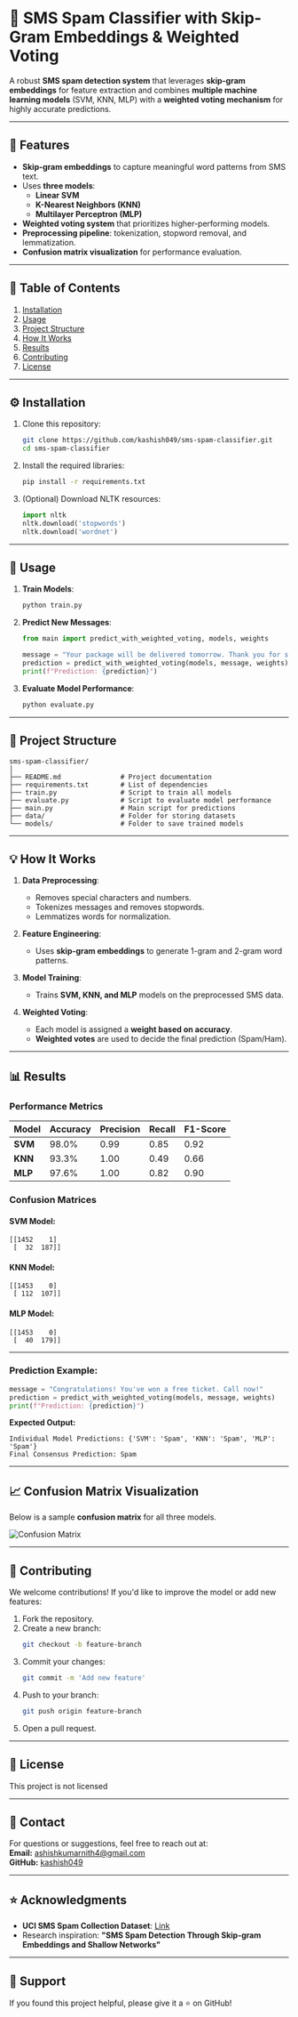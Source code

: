 

# 📧 SMS Spam Classifier with Skip-Gram Embeddings & Weighted Voting

A robust **SMS spam detection system** that leverages **skip-gram embeddings** for feature extraction and combines **multiple machine learning models** (SVM, KNN, MLP) with a **weighted voting mechanism** for highly accurate predictions.

---

## 🚀 Features
- **Skip-gram embeddings** to capture meaningful word patterns from SMS text.
- Uses **three models**:
  - **Linear SVM**  
  - **K-Nearest Neighbors (KNN)**  
  - **Multilayer Perceptron (MLP)**  
- **Weighted voting system** that prioritizes higher-performing models.
- **Preprocessing pipeline**: tokenization, stopword removal, and lemmatization.
- **Confusion matrix visualization** for performance evaluation.

---

## 📝 Table of Contents
1. [Installation](#installation)  
2. [Usage](#usage)  
3. [Project Structure](#project-structure)  
4. [How It Works](#how-it-works)  
5. [Results](#results)  
6. [Contributing](#contributing)  
7. [License](#license)  

---

## ⚙️ Installation
1. Clone this repository:
   ```bash
   git clone https://github.com/kashish049/sms-spam-classifier.git
   cd sms-spam-classifier
   ```

2. Install the required libraries:
   ```bash
   pip install -r requirements.txt
   ```

3. (Optional) Download NLTK resources:
   ```python
   import nltk
   nltk.download('stopwords')
   nltk.download('wordnet')
   ```

---

## 🎯 Usage
1. **Train Models**:
   ```bash
   python train.py
   ```

2. **Predict New Messages**:
   ```python
   from main import predict_with_weighted_voting, models, weights

   message = "Your package will be delivered tomorrow. Thank you for shopping with us!"
   prediction = predict_with_weighted_voting(models, message, weights)
   print(f"Prediction: {prediction}")
   ```

3. **Evaluate Model Performance**:
   ```bash
   python evaluate.py
   ```

---

## 📁 Project Structure
```
sms-spam-classifier/
│
├── README.md               # Project documentation
├── requirements.txt        # List of dependencies
├── train.py                # Script to train all models
├── evaluate.py             # Script to evaluate model performance
├── main.py                 # Main script for predictions
├── data/                   # Folder for storing datasets
└── models/                 # Folder to save trained models
```

---

## 💡 How It Works
1. **Data Preprocessing**:
   - Removes special characters and numbers.
   - Tokenizes messages and removes stopwords.
   - Lemmatizes words for normalization.

2. **Feature Engineering**:
   - Uses **skip-gram embeddings** to generate 1-gram and 2-gram word patterns.

3. **Model Training**:
   - Trains **SVM, KNN, and MLP** models on the preprocessed SMS data.

4. **Weighted Voting**:
   - Each model is assigned a **weight based on accuracy**.
   - **Weighted votes** are used to decide the final prediction (Spam/Ham).

---

## 📊 Results

### **Performance Metrics**

| **Model** | **Accuracy** | **Precision** | **Recall** | **F1-Score** |
|-----------|--------------|---------------|------------|--------------|
| **SVM**   | 98.0%        | 0.99          | 0.85       | 0.92         |
| **KNN**   | 93.3%        | 1.00          | 0.49       | 0.66         |
| **MLP**   | 97.6%        | 1.00          | 0.82       | 0.90         |

### **Confusion Matrices**
#### SVM Model:
```
[[1452    1]
 [  32  187]]
```
#### KNN Model:
```
[[1453    0]
 [ 112  107]]
```
#### MLP Model:
```
[[1453    0]
 [  40  179]]
```

---

### **Prediction Example:**
```python
message = "Congratulations! You've won a free ticket. Call now!"
prediction = predict_with_weighted_voting(models, message, weights)
print(f"Prediction: {prediction}")
```

**Expected Output:**
```
Individual Model Predictions: {'SVM': 'Spam', 'KNN': 'Spam', 'MLP': 'Spam'}
Final Consensus Prediction: Spam
```

---

## 📈 Confusion Matrix Visualization

Below is a sample **confusion matrix** for all three models.

![Confusion Matrix](assets/confusion_matrix.png)

---

## 🤝 Contributing
We welcome contributions! If you'd like to improve the model or add new features:
1. Fork the repository.
2. Create a new branch:
   ```bash
   git checkout -b feature-branch
   ```
3. Commit your changes:
   ```bash
   git commit -m 'Add new feature'
   ```
4. Push to your branch:
   ```bash
   git push origin feature-branch
   ```
5. Open a pull request.

---

## 📄 License
This project is not licensed 

---

## 💬 Contact
For questions or suggestions, feel free to reach out at:  
**Email:** ashishkumarnith4@gmail.com  
**GitHub:** [kashish049](https://github.com/kashish049)

---

## ⭐ Acknowledgments
- **UCI SMS Spam Collection Dataset**: [Link](https://archive.ics.uci.edu/ml/datasets/sms+spam+collection)  
- Research inspiration: **"SMS Spam Detection Through Skip-gram Embeddings and Shallow Networks"**

---

## 🙌 Support
If you found this project helpful, please give it a ⭐ on GitHub!


